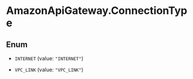 # AmazonApiGateway.ConnectionType

## Enum


* `INTERNET` (value: `"INTERNET"`)

* `VPC_LINK` (value: `"VPC_LINK"`)


